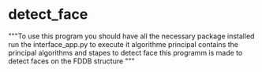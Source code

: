 # detect_face
"""To use this program you should have all the necessary package installed
   run the interface_app.py to execute it
   algorithme principal contains the principal algorithms and stapes to detect face
   this programm is made to detect faces on the FDDB structure 
   """
